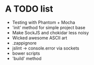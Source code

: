 # A TODO list

  - Testing with Phantom + Mocha
  - 'init' method for simple project base
  - Make SockJS and chokidar less noisy
  - Wicked awesome ASCII art
  - .zappignore
  - jslint -> console.error via sockets
  - bower scripts
  - 'build' method
